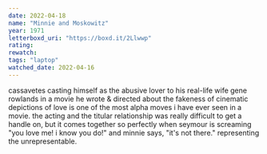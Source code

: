 ```yaml
---
date: 2022-04-18
name: "Minnie and Moskowitz"
year: 1971
letterboxd_uri: "https://boxd.it/2Llwwp"
rating: 
rewatch: 
tags: "laptop"
watched_date: 2022-04-16
---
```


cassavetes casting himself as the abusive lover to his real-life wife gene rowlands in a movie he wrote & directed about the fakeness of cinematic depictions of love is one of the most alpha moves i have ever seen in a movie. the acting and the titular relationship was really difficult to get a handle on, but it comes together so perfectly when seymour is screaming "you love me! i know you do!" and minnie says, "it's not there." representing the unrepresentable.
